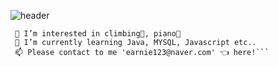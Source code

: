 ![header](https://capsule-render.vercel.app/api?type=waving&color=F4D47B&height=200&section=header&text=🦉%20happy!&fontSize=70) 
 

``` 👋 Hi, I’m hansol-lee
 👀 I’m interested in climbing🧗‍, piano🎹
 🌱 I’m currently learning Java, MYSQL, Javascript etc..
 📫 Please contact to me 'earnie123@naver.com' 👈 here!```

